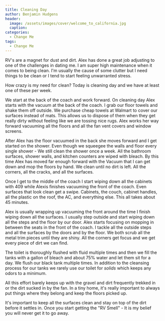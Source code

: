 ```yaml
---
title: Cleaning Day
author: Benjamin Hudgens
header:
  image: /assets/images/cover/welcome_to_california.jpg
  caption:
categories:
  - Change Me
tags:
  - Change Me
---
```


RV's are a magnet for dust and dirt.  Alex has done a great job adjusting to one of the challenges in dating me.  I am super high maintenance when it comes to being clean.  I'm usually the cause of some clutter but I need things to be clean or I tend to start feeling unwarranted stress.  

How crazy is my need for clean?  Today is cleaning day and we have at least one of these per week.

We start at the back of the coach and work forward.  On cleaning day Alex starts with the vacuum at the back of the coach.  I grab our floor towels and shake them off outside.  We purchase cheap towels at Walmart to cover our surfaces instead of mats.  This allows us to dispose of them when they get really dirty without feeling like we are tossing nice rugs. Alex works her way forward vacuuming all the floors and all the fan vent covers and window screens.  

After Alex has the floor vacuumed in the back she moves forward and I get started on the shower.  Even though we squeegee the walls and floor every single shower - We still clean the shower once a week.  All the bathroom surfaces, shower walls, and kitchen counters are wiped with bleach.  By this time Alex has moved far enough forward with the Vacuum that I can get down and mop the floors by hand.  We clean until no dirt is left.  All the corners, all the cracks, and all the surfaces.  

Once I get to the middle of the coach I start wiping down all the cabinets with 409 while Alexis finishes vacuuming the front of the coach.  Even surfaces that look clean get a swipe.  Cabinets, the couch, cabinet handles, all the plastic on the roof, the AC, and everything else.  This all takes about 45 minutes.  

Alex is usually wrapping up vacuuming the front around the time I finish wiping down all the surfaces.   I usually step outside and start wiping down all the steps and the floor by our door.  Alex starts focusing on mopping in between the seats in the front of the coach.  I tackle all the outside steps and all the surfaces by the doors and by the floor.  We both scrub all the metal trim pieces until they are shiny.  All the corners get focus and we get every piece of dirt we can find.

The toilet is thoroughly flushed with fluid multiple times and then we fill the tanks with a gallon of bleach and about 75% water and let them sit for a day.  We flush our black tank multiple times.  In addition to the cleansing process for our tanks we rarely use our toilet for *solids* which keeps any odors to a minimum.

All this effort barely keeps up with the gravel and dirt frequently trekked in or the dirt sucked in by the fan.   In a tiny home, it's really important to always put things where they belong and keep the floors picked up.  

It's important to keep all the surfaces clean and stay on top of the dirt before it settles in. Once you start getting the "RV Smell" - It is my belief you will never get it to go away. 
